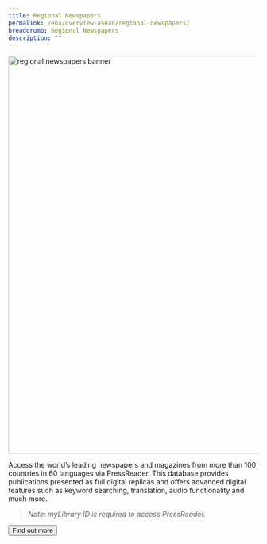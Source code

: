 ```yaml
---
title: Regional Newspapers
permalink: /eoa/overview-asean/regional-newspapers/
breadcrumb: Regional Newspapers
description: ""
---
```




<img src="\images\china-overview\regional-newspapers.jpg" alt="regional newspapers banner" style="width:800px;" />

Access the world’s leading newspapers and magazines from more than 100 countries in 60 languages via PressReader. This database provides publications presented as full digital replicas and offers advanced digital features such as keyword searching, translation, audio functionality and much more.

> *Note: myLibrary ID is required to access PressReader.*

<a href="https://eresources.nlb.gov.sg/main/browse/resource/1323" target="blank"><button class="w3-btn w3-round-xxlarge">Find out more</button></a>